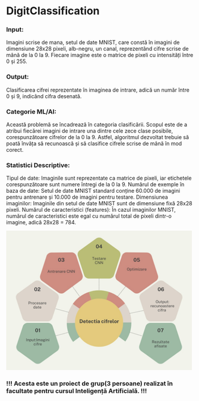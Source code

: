 # DigitClassification

### Input:  
Imagini scrise de mana, setul de date MNIST, care constă în imagini de dimensiune 28x28 pixeli, alb-negru, un canal, reprezentând cifre scrise
de mână de la 0 la 9. Fiecare imagine este o matrice de pixeli cu intensități între 0 și 255.

### Output:
Clasificarea cifrei reprezentate în imaginea de intrare, adică un număr între 0 și 9, indicând cifra desenată.

### Categorie ML/AI:
Această problemă se încadrează în categoria clasificării.
Scopul este de a atribui fiecărei imagini de intrare una dintre cele zece clase posibile,
corespunzătoare cifrelor de la 0 la 9. Astfel, algoritmul dezvoltat trebuie să poată învăța
să recunoască și să clasifice cifrele scrise de mână în mod corect.

### Statistici Descriptive:
Tipul de date: Imaginile sunt reprezentate ca matrice de pixeli, iar etichetele corespunzătoare sunt numere întregi de la 0 la 9.
Numărul de exemple în baza de date: Setul de date MNIST standard conține 60.000 de imagini pentru antrenare și 10.000 de imagini pentru testare.
Dimensiunea imaginilor: Imaginile din setul de date MNIST sunt de dimensiune fixă 28x28 pixeli.
Numărul de caracteristici (features): În cazul imaginilor MNIST, numărul de caracteristici este egal cu numărul total de pixeli dintr-o imagine, adică 28x28 = 784.

<picture>
  <img alt="Error" src="https://github.com/andrea-muresan/DigitClassification/blob/main/diagrama.jpeg" width="500">
</picture>

### !!! Acesta este un proiect de grup(3 persoane) realizat în facultate pentru cursul Inteligență Artificială. !!! 
